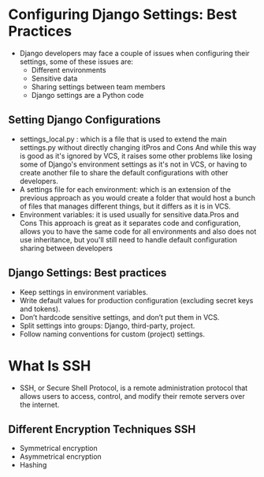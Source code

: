 # Configuring Django Settings: Best Practices
  - Django developers may face a couple of issues when configuring their settings, some of these issues are:  
    - Different environments
    - Sensitive data
    - Sharing settings between team members
    - Django settings are a Python code

## Setting Django Configurations
  - settings_local.py : which is a file that is used to extend the main settings.py without directly changing itPros and Cons
And while this way is good as it's ignored by VCS, it raises some other problems like losing some of Django's environment settings as it's not in VCS, or having to create another file to share the default configurations with other developers.
  - A settings file for each environment: which is an extension of the previous approach as you would create a folder that would host a bunch of files that manages different things, but it differs as it is in VCS.
  - Environment variables: it is used usually for sensitive data.Pros and Cons
This approach is great as it separates code and configuration, allows you to have the same code for all environments and also does not use inheritance, but you'll still need to handle default configuration sharing between developers
## Django Settings: Best practices
  - Keep settings in environment variables.
  - Write default values for production configuration (excluding secret keys and tokens).
  - Don’t hardcode sensitive settings, and don’t put them in VCS.
  - Split settings into groups: Django, third-party, project.
  - Follow naming conventions for custom (project) settings.

#  What Is SSH
  - SSH, or Secure Shell Protocol, is a remote administration protocol that allows users to access, control, and modify their remote servers over the internet.

## Different Encryption Techniques SSH 
  - Symmetrical encryption
  - Asymmetrical encryption
  - Hashing
